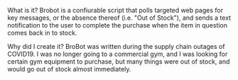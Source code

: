 What is it? 
Brobot is a confiurable script that polls targeted web pages for key messages, or the absence thereof (i.e. "Out of Stock"), 
and sends a text notification to the user to complete the purchase when the item in question comes back in to stock. 

Why did I create it? 
BroBot was written during the supply chain outages of COVID19. I was no longer going to a commercial gym, and I was looking 
for certain gym equipment to purchase, but many things were out of stock, and would go out of stock almost immediately. 



